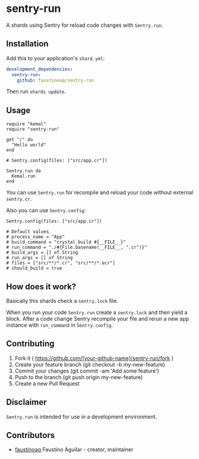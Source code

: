 # sentry-run

A shards using Sentry for reload code changes with `Sentry.run`.

## Installation

Add this to your application's `shard.yml`:

```yaml
development_dependencies:
  sentry-run:
    github: faustinoaq/sentry-run
```

Then run `shards update`.

## Usage

```crystal
require "kemal"
require "sentry-run"

get "/" do
  "Hello world"
end

# Sentry.config(files: ["src/app.cr"])

Sentry.run do
  Kemal.run
end
```

You can use `Sentry.run` for recompile and reload your code without external `sentry.cr`.

Also you can use `Sentry.config`:

```crystal
Sentry.config(files: ["src/app.cr"])

# Default values
# process_name = "App"
# build_command = "crystal build #{__FILE__}"
# run_command = "./#{File.basename(__FILE__, ".cr")}"
# build_args = [] of String
# run_args = [] of String
# files = ["src/**/*.cr", "src/**/*.ecr"]
# should_build = true
```

## How does it work?

Basically this shards check a `sentry.lock` file.

When you run your code `Sentry.run` create a `sentry.lock` and then yield a block. After a code change Sentry recompile your file and rerun a new app instance with `run_command` in `Sentry.config`.

## Contributing

1. Fork it ( https://github.com/[your-github-name]/sentry-run/fork )
2. Create your feature branch (git checkout -b my-new-feature)
3. Commit your changes (git commit -am 'Add some feature')
4. Push to the branch (git push origin my-new-feature)
5. Create a new Pull Request

## Disclaimer

`Sentry.run` is intended for use in a development environment.

## Contributors

- [faustinoaq](https://github.com/faustinoaq) Faustino Aguilar - creator, maintainer
